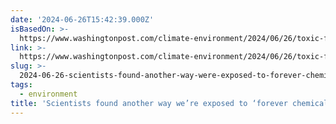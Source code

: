 ```yaml
---
date: '2024-06-26T15:42:39.000Z'
isBasedOn: >-
  https://www.washingtonpost.com/climate-environment/2024/06/26/toxic-forever-chemicals-beauty-products-study/
link: >-
  https://www.washingtonpost.com/climate-environment/2024/06/26/toxic-forever-chemicals-beauty-products-study/
slug: >-
  2024-06-26-scientists-found-another-way-were-exposed-to-forever-chemicals-through
tags:
  - environment
title: 'Scientists found another way we’re exposed to ‘forever chemicals’: Through '
---
```

 
